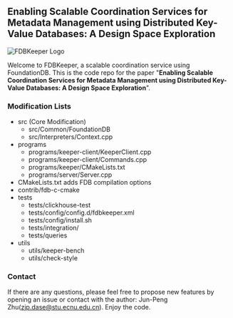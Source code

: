 ## Enabling Scalable Coordination Services for Metadata Management using Distributed Key-Value Databases: A Design Space Exploration

![FDBKeeper Logo](https://github.com/DASE-iDDS/FDBKeeper/blob/main/logo.png)

Welcome to FDBKeeper, a scalable coordination service using FoundationDB. This is the code repo for the paper "**Enabling Scalable Coordination Services for Metadata Management using Distributed Key-Value Databases: A Design Space Exploration**".



### Modification Lists

* src (Core Modification)
  * src/Common/FoundationDB
  * src/Interpreters/Context.cpp
* programs
  * programs/keeper-client/KeeperClient.cpp
  * programs/keeper-client/Commands.cpp
  * programs/keeper/CMakeLists.txt
  * programs/server/Server.cpp
* CMakeLists.txt adds FDB compilation options
* contrib/fdb-c-cmake
* tests
  * tests/clickhouse-test
  * tests/config/config.d/fdbkeeper.xml
  * tests/config/install.sh
  * tests/integration/
  * tests/queries
* utils
  * utils/keeper-bench
  * utils/check-style


### Contact
If there are any questions, please feel free to propose new features by opening an issue or contact with the author: Jun-Peng Zhu(zjp.dase@stu.ecnu.edu.cn). Enjoy the code.

